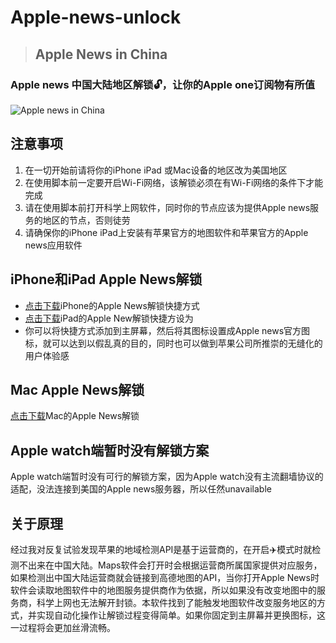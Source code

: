# Apple-news-unlock
> ## Apple News in China
### Apple news 中国大陆地区解锁🔓，让你的Apple one订阅物有所值
![Apple news in China](https://media.idownloadblog.com/wp-content/uploads/2022/01/Apple-News-iPhone-Mac-Apple-Watch.jpg)
## 注意事项
1. 在一切开始前请将你的iPhone iPad 或Mac设备的地区改为美国地区
2. 在使用脚本前一定要开启Wi-Fi网络，该解锁必须在有Wi-Fi网络的条件下才能完成
3. 请在使用脚本前打开科学上网软件，同时你的节点应该为提供Apple news服务的地区的节点，否则徒劳
4. 请确保你的iPhone iPad上安装有苹果官方的地图软件和苹果官方的Apple news应用软件
## iPhone和iPad Apple News解锁
- [点击下载](https://www.icloud.com/shortcuts/29cb8fdee87545f4953f61c4aafd7dee)iPhone的Apple News解锁快捷方式
- [点击下载](https://www.icloud.com/shortcuts/d5177ac4b61e4d9f8de08a792643e188)iPad的Apple New解锁快捷方设为
- 你可以将快捷方式添加到主屏幕，然后将其图标设置成Apple news官方图标，就可以达到以假乱真的目的，同时也可以做到苹果公司所推崇的无缝化的用户体验感
## Mac Apple News解锁
[点击下载](https://www.icloud.com/shortcuts/5942afcf23a449ba8039f86598330c29)Mac的Apple News解锁
## Apple watch端暂时没有解锁方案
Apple watch端暂时没有可行的解锁方案，因为Apple watch没有主流翻墙协议的适配，没法连接到美国的Apple news服务器，所以任然unavailable
## 关于原理
经过我对反复试验发现苹果的地域检测API是基于运营商的，在开启✈️模式时就检测不出来在中国大陆。Maps软件会打开时会根据运营商所属国家提供对应服务，如果检测出中国大陆运营商就会链接到高德地图的API，当你打开Apple News时软件会读取地图软件中的地图服务提供商作为依据，所以如果没有改变地图中的服务商，科学上网也无法解开封锁。本软件找到了能触发地图软件改变服务地区的方式，并实现自动化操作让解锁过程变得简单。如果你固定到主屏幕并更换图标，这一过程将会更加丝滑流畅。
